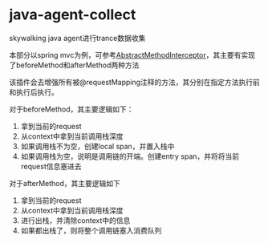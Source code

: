 # java-agent-collect

skywalking java agent进行trance数据收集

本部分以spring mvc为例，可参考[AbstractMethodInterceptor](src/main/java/cn/mini/skywalking/collect/AbstractMethodInterceptor.java)，其主要有实现了beforeMethod和afterMethod两种方法

该插件会去增强所有被@requestMapping注释的方法，其分别在指定方法执行前和执行后执行。

对于beforeMethod，其主要逻辑如下：

1. 拿到当前的request
2. 从context中拿到当前调用栈深度
3. 如果调用栈不为空，创建local span，并置入栈中
4. 如果调用栈为空，说明是调用链的开端。创建entry span，并将将当前request信息塞进去

对于afterMethod，其主要逻辑如下

1. 拿到当前的request
2. 从context中拿到当前调用栈深度
3. 进行出栈，并清除context中的信息
4. 如果都出栈了，则将整个调用链塞入消费队列